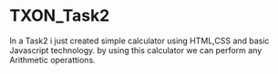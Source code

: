 # TXON_Task2
In a Task2 i just created simple calculator using HTML,CSS and basic Javascript technology.
by using this calculator we can perform any Arithmetic operattions.

